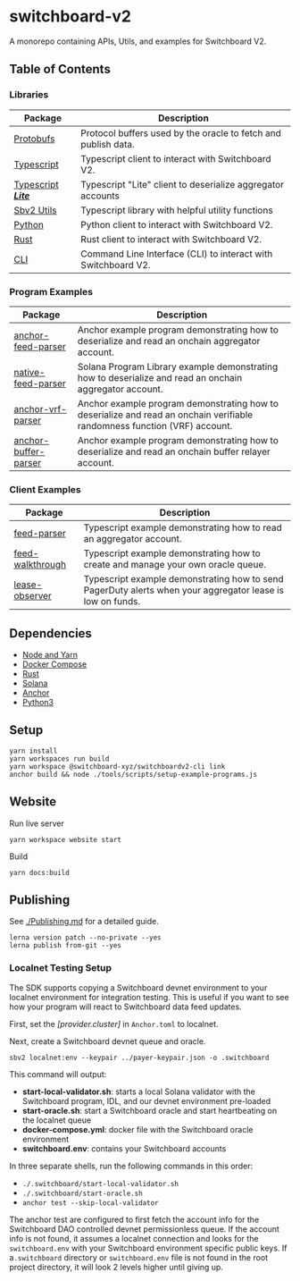 # switchboard-v2

A monorepo containing APIs, Utils, and examples for Switchboard V2.

## Table of Contents

### Libraries

| Package                                        | Description                                                    |
| ---------------------------------------------- | -------------------------------------------------------------- |
| [Protobufs](./libraries/protos)                | Protocol buffers used by the oracle to fetch and publish data. |
| [Typescript](./libraries/ts)                   | Typescript client to interact with Switchboard V2.             |
| [Typescript **_Lite_**](./libraries/sbv2-lite) | Typescript "Lite" client to deserialize aggregator accounts    |
| [Sbv2 Utils](./libraries/sbv2-utils)           | Typescript library with helpful utility functions              |
| [Python](./libraries/py)                       | Python client to interact with Switchboard V2.                 |
| [Rust](./libraries/rs)                         | Rust client to interact with Switchboard V2.                   |
| [CLI](./cli)                                   | Command Line Interface (CLI) to interact with Switchboard V2.  |

### Program Examples

| Package                                                 | Description                                                                                                               |
| ------------------------------------------------------- | ------------------------------------------------------------------------------------------------------------------------- |
| [anchor-feed-parser](./programs/anchor-feed-parser)     | Anchor example program demonstrating how to deserialize and read an onchain aggregator account.                           |
| [native-feed-parser](./programs/native-feed-parser)     | Solana Program Library example demonstrating how to deserialize and read an onchain aggregator account.                   |
| [anchor-vrf-parser](./programs/anchor-vrf-parser)       | Anchor example program demonstrating how to deserialize and read an onchain verifiable randomness function (VRF) account. |
| [anchor-buffer-parser](./programs/anchor-buffer-parser) | Anchor example program demonstrating how to deserialize and read an onchain buffer relayer account.                       |

### Client Examples

| Package                                         | Description                                                                                               |
| ----------------------------------------------- | --------------------------------------------------------------------------------------------------------- |
| [feed-parser](./packages/feed-parser)           | Typescript example demonstrating how to read an aggregator account.                                       |
| [feed-walkthrough](./packages/feed-walkthrough) | Typescript example demonstrating how to create and manage your own oracle queue.                          |
| [lease-observer](./packages/lease-observer)     | Typescript example demonstrating how to send PagerDuty alerts when your aggregator lease is low on funds. |

## Dependencies

- [Node and Yarn](https://github.com/nvm-sh/nvm#installing-and-updating)
- [Docker Compose](https://docs.docker.com/compose/install)
- [Rust](https://www.rust-lang.org/tools/install)
- [Solana](https://docs.solana.com/cli/install-solana-cli-tools)
- [Anchor](https://project-serum.github.io/anchor/getting-started/installation.html#install-anchor)
- [Python3](https://www.python.org/downloads/)

## Setup

```
yarn install
yarn workspaces run build
yarn workspace @switchboard-xyz/switchboardv2-cli link
anchor build && node ./tools/scripts/setup-example-programs.js
```

## Website

Run live server

```
yarn workspace website start
```

Build

```
yarn docs:build
```

## Publishing

See [./Publishing.md](./Publishing.md) for a detailed guide.

```
lerna version patch --no-private --yes
lerna publish from-git --yes
```

### Localnet Testing Setup

The SDK supports copying a Switchboard devnet environment to your localnet environment for integration testing. This is useful if you want to see how your program will react to Switchboard data feed updates.

First, set the _[provider.cluster]_ in `Anchor.toml` to localnet.

Next, create a Switchboard devnet queue and oracle.

```
sbv2 localnet:env --keypair ../payer-keypair.json -o .switchboard
```

This command will output:

- **start-local-validator.sh**: starts a local Solana validator with the Switchboard program, IDL, and our devnet environment pre-loaded
- **start-oracle.sh**: start a Switchboard oracle and start heartbeating on the localnet queue
- **docker-compose.yml**: docker file with the Switchboard oracle environment
- **switchboard.env**: contains your Switchboard accounts

In three separate shells, run the following commands in this order:

- `./.switchboard/start-local-validator.sh`
- `./.switchboard/start-oracle.sh`
- `anchor test --skip-local-validator`

The anchor test are configured to first fetch the account info for the Switchboard DAO controlled devnet permissionless queue. If the account info is not found, it assumes a localnet connection and looks for the `switchboard.env` with your Switchboard environment specific public keys. If a`.switchboard` directory or `switchboard.env` file is not found in the root project directory, it will look 2 levels higher until giving up.
